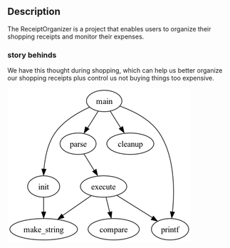 ## Description

The ReceiptOrganizer is a project that enables users to organize their shopping receipts and monitor their expenses.

### story behinds
We have this thought during shopping, which can help us better organize our shopping receipts plus control us not buying things too expensive. 

![Image Description](Projects/ReceiptOrganizer/graph.png)
